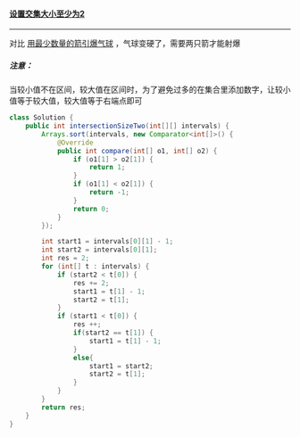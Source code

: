 #### <a href="https://leetcode.cn/problems/set-intersection-size-at-least-two/">设置交集大小至少为2</a>

-------------------------

对比 <a href="https://leetcode.cn/problems/minimum-number-of-arrows-to-burst-balloons/">用最少数量的箭引爆气球</a> ，气球变硬了，需要两只箭才能射爆

##### 注意：

​	当较小值不在区间，较大值在区间时，为了避免过多的在集合里添加数字，让较小值等于较大值，较大值等于右端点即可

```java
class Solution {
    public int intersectionSizeTwo(int[][] intervals) {
        Arrays.sort(intervals, new Comparator<int[]>() {
            @Override
            public int compare(int[] o1, int[] o2) {
                if (o1[1] > o2[1]) {
                    return 1;
                }
                if (o1[1] < o2[1]) {
                    return -1;
                }
                return 0;
            }
        });

        int start1 = intervals[0][1] - 1;
        int start2 = intervals[0][1];
        int res = 2;
        for (int[] t : intervals) {
            if (start2 < t[0]) {
                res += 2;
                start1 = t[1] - 1;
                start2 = t[1];
            }
            if (start1 < t[0]) {
                res ++;
                if(start2 == t[1]) {
                    start1 = t[1] - 1;
                }
                else{
                    start1 = start2;
                    start2 = t[1];
                }
            }
        }
        return res;
    }
}
```

